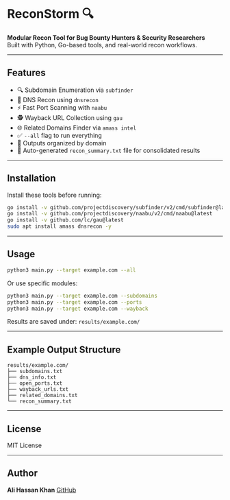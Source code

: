 # ReconStorm 🔍

**Modular Recon Tool for Bug Bounty Hunters & Security Researchers**  
Built with Python, Go-based tools, and real-world recon workflows.

---

## Features

- 🔍 Subdomain Enumeration via `subfinder`
- 🧠 DNS Recon using `dnsrecon`
- ⚡ Fast Port Scanning with `naabu`
- 🕵️ Wayback URL Collection using `gau`
- 🌐 Related Domains Finder via `amass intel`
- ✅ `--all` flag to run everything
- 📄 Outputs organized by domain
- 🧾 Auto-generated `recon_summary.txt` file for consolidated results

---

## Installation

Install these tools before running:

```bash
go install -v github.com/projectdiscovery/subfinder/v2/cmd/subfinder@latest
go install -v github.com/projectdiscovery/naabu/v2/cmd/naabu@latest
go install -v github.com/lc/gau@latest
sudo apt install amass dnsrecon -y
````

---

## Usage

```bash
python3 main.py --target example.com --all
```

Or use specific modules:

```bash
python3 main.py --target example.com --subdomains
python3 main.py --target example.com --ports
python3 main.py --target example.com --wayback
```

Results are saved under:
`results/example.com/`

---

## Example Output Structure

```
results/example.com/
├── subdomains.txt
├── dns_info.txt
├── open_ports.txt
├── wayback_urls.txt
├── related_domains.txt
└── recon_summary.txt
```

---

## License

MIT License

---

## Author

**Ali Hassan Khan**
[GitHub](https://github.com/alihassankhan76)




